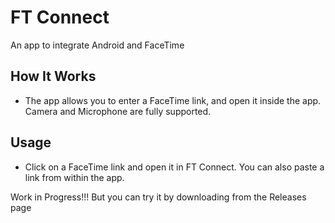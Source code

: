 # FT Connect
An app to integrate Android and FaceTime 

## How It Works
- The app allows you to enter a FaceTime link, and open it inside the app. Camera and Microphone are fully supported.

## Usage
- Click on a FaceTime link and open it in FT Connect. You can also paste a link from within the app.

Work in Progress!!! But you can try it by downloading from the Releases page
